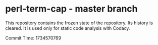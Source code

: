 # perl-term-cap - master branch

This repository contains the frozen state of the repository.
Its history is cleared. It is used only for static code
analysis with Codacy.

Commit Time: 1734570769